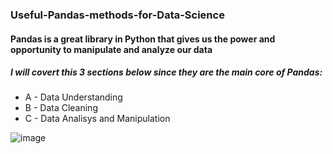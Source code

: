 ### Useful-Pandas-methods-for-Data-Science

#### Pandas is a great library in Python that gives us the power and opportunity to manipulate and analyze our data 
#####  I will covert this 3 sections below since they are the main core of Pandas:
  - A - Data Understanding
  - B - Data Cleaning
  - C - Data Analisys and Manipulation
  
![image](https://user-images.githubusercontent.com/28694631/178600416-55009d81-5c96-4bf8-a9c3-4b00c024ba81.png)

